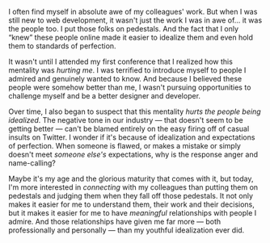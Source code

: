 

I often find myself in absolute awe of my colleagues' work. But when I was still new to web development, it
wasn't just the work I was in awe of… it was the people too. I put those folks on pedestals. And the fact
that I only “knew” these people online made it easier to idealize them and even hold them to standards of
perfection.

It wasn't until I attended my first conference that I realized how this mentality was *hurting me*. I was
terrified to introduce myself to people I admired and genuinely wanted to know. And because I believed these
people were somehow better than me, I wasn't pursuing opportunities to challenge myself and be a better
designer and developer.

Over time, I also began to suspect that this mentality *hurts the people being idealized*. The negative tone
in our industry — that doesn't seem to be getting better — can't be blamed entirely on the easy firing off
of casual insults on Twitter. I wonder if it's because of idealization and expectations of perfection. When
someone is flawed, or makes a mistake or simply doesn't meet *someone else's* expectations, why is the
response anger and name-calling?

Maybe it's my age and the glorious maturity that comes with it, but today, I'm more interested in *connecting*
with my colleagues than putting them on pedestals and judging them when they fall off those pedestals. It not
only makes it easier for me to understand them, their work and their decisions, but it makes it easier for me
to have *meaningful* relationships with people I admire. And those relationships have given me far more —
both professionally and personally — than my youthful idealization ever did.
